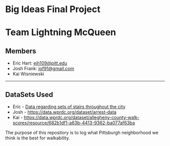 # Big Ideas Final Project
# Team Lightning McQueen
## Members
* Eric Hart: ejh109@pitt.edu
* Josh Frank: jof91@gmail.com
* Kai Wisniewski
---
## DataSets Used
* Eric - [Data regarding sets of stairs throughout the city](https://data.wprdc.org/dataset/city-steps)
* Josh - https://data.wprdc.org/dataset/arrest-data
* Kai -  https://data.wprdc.org/dataset/allegheny-county-walk-scores/resource/682b1df1-a63b-4413-9362-ba077af63ba

The purpose of this repository is to log what Pittsburgh neighborhood we think is the best for walkability.
